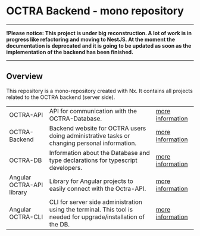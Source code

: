 # OCTRA Backend - mono repository

---
**!Please notice: This project is under big reconstruction. A lot of work is in progress like refactoring and moving to
NestJS. At the moment the documentation is deprecated and it is going to be updated as soon as the implementation of the
backend has been finished.**

---

## Overview

This repository is a mono-repository created with Nx. It contains all projects related to the OCTRA backend (server
side).

<table>
<tbody>
<tr>
<td>
OCTRA-API
</td>
<td>API for communication with the OCTRA-Database.</td>
<td>
<a href="https://github.com/IPS-LMU/octra-backend/tree/main/apps/octra-api-nest/">more information</a>
</td>
</tr>
<tr>
<td>
OCTRA-Backend
</td>
<td>Backend website for OCTRA users doing administrative tasks or changing personal information.</td>
<td>
<a href="https://github.com/IPS-LMU/octra-backend/tree/main/apps/octra-backend/">more information</a>
</td>
</tr>
<tr>
<td>
OCTRA-DB
</td>
<td>Information about the Database and type declarations for typescript developers.</td>
<td>
<a href="https://github.com/IPS-LMU/octra-backend/tree/main/libs/octra-db/">more information</a>
</td>
</tr>
<tr>
<td>
Angular OCTRA-API library
</td>
<td>Library for Angular projects to easily connect with the Octra-API.</td>
<td>
<a href="https://github.com/IPS-LMU/octra-backend/tree/main/libs/ngx-octra-api/">more information</a>
</td>
</tr>
<tr>
<td>
Angular OCTRA-CLI
</td>
<td>CLI for server side administration using the terminal. This tool is needed for upgrade/installation of the DB.</td>
<td>
<a href="https://github.com/IPS-LMU/octra-backend/tree/main/libs/ngx-octra-cli/">more information</a>
</td>
</tr>
</tbody>
</table>
